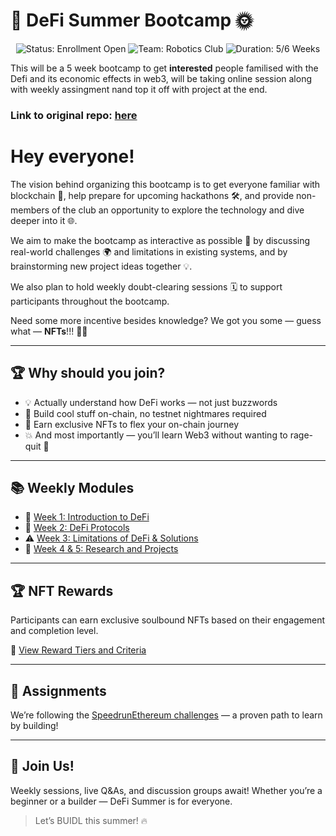 # 🚀 DeFi Summer Bootcamp 🌞

<div align="center">
  <img src="https://img.shields.io/badge/Status-Enrollment%20Open-brightgreen" alt="Status: Enrollment Open">
  <img src="https://img.shields.io/badge/Team-BlocSoc-blue" alt="Team: Robotics Club">
  <img src="https://img.shields.io/badge/Duration-6%20Weeks-orange" alt="Duration: 5/6 Weeks">
</div>

This will be a 5 week bootcamp to get **interested** people familised with the Defi and its economic effects in web3, will be taking online session along with weekly assingment nand top it off with project at the end.

### Link to original repo: [here](https://github.com/blocsoc-iitd/defi-bootcamp)

# Hey everyone!
The vision behind organizing this bootcamp is to get everyone familiar with blockchain 🧠, help prepare for upcoming hackathons 🛠️, and provide non-members of the club an opportunity to explore the technology and dive deeper into it 🌐.

We aim to make the bootcamp as interactive as possible 🤝 by discussing real-world challenges 🌍 and limitations in existing systems, and by brainstorming new project ideas together 💡.

We also plan to hold weekly doubt-clearing sessions 🗓️ to support participants throughout the bootcamp.

Need some more incentive besides knowledge? We got you some — guess what — **NFTs**!!! 🎉🎨

---

## 🏆 Why should you join?
- 💡 Actually understand how DeFi works — not just buzzwords
- 🧱 Build cool stuff on-chain, no testnet nightmares required
- 🧬 Earn exclusive NFTs to flex your on-chain journey
- 💥 And most importantly — you’ll learn Web3 without wanting to rage-quit 😤

---


## 📚 Weekly Modules

- 🔰 [Week 1: Introduction to DeFi](./week1/README.md)
- 💱 [Week 2: DeFi Protocols](./week2/README.md)
- ⚠️ [Week 3: Limitations of DeFi & Solutions](./week3/README.md)
- 🧪 [Week 4 & 5: Research and Projects](./week4-5/README.md)

---

## 🏆 NFT Rewards

Participants can earn exclusive soulbound NFTs based on their engagement and completion level.

🎨 [View Reward Tiers and Criteria](./nfts/README.md)

---

## 🧠 Assignments

We’re following the [SpeedrunEthereum challenges](https://speedrunethereum.com/) — a proven path to learn by building!

---

## 🙌 Join Us!

Weekly sessions, live Q&As, and discussion groups await! Whether you’re a beginner or a builder — DeFi Summer is for everyone.

> Let’s BUIDL this summer! 🔥
